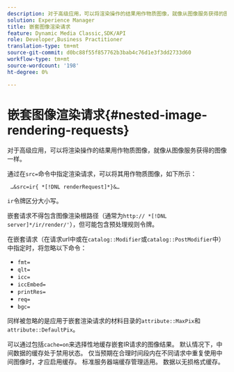 ```yaml
---
description: 对于高级应用，可以将渲染操作的结果用作物质图像，就像从图像服务获得的图像一样。
solution: Experience Manager
title: 嵌套图像渲染请求
feature: Dynamic Media Classic,SDK/API
role: Developer,Business Practitioner
translation-type: tm+mt
source-git-commit: d0bc88f55f857762b3bab4c76d1e3f3dd2733d60
workflow-type: tm+mt
source-wordcount: '198'
ht-degree: 0%

---
```



# 嵌套图像渲染请求{#nested-image-rendering-requests}

对于高级应用，可以将渲染操作的结果用作物质图像，就像从图像服务获得的图像一样。

通过在`src=`命令中指定渲染请求，可以将其用作物质图像，如下所示：

` …&src=ir{ *[!DNL renderRequest]*}&…`

`ir`令牌区分大小写。

嵌套请求不得包含图像渲染根路径（通常为`http:// *[!DNL server]*/ir/render/'`），但可能包含预处理规则令牌。

在嵌套请求（在请求url中或在`catalog::Modifier`或`catalog::PostModifier`中）中指定时，将忽略以下命令：

* `fmt=`
* `qlt=`
* `icc=`
* `iccEmbed=`
* `printRes=`
* `req=`
* `bgc=`

同样被忽略的是应用于嵌套渲染请求的材料目录的`attribute::MaxPix`和`attribute::DefaultPix`。

可以通过包括`cache=on`来选择性地缓存嵌套IR请求的图像结果。 默认情况下，中间数据的缓存处于禁用状态。 仅当预期在合理时间段内在不同请求中重复使用中间图像时，才应启用缓存。 标准服务器端缓存管理适用。 数据以无损格式缓存。

